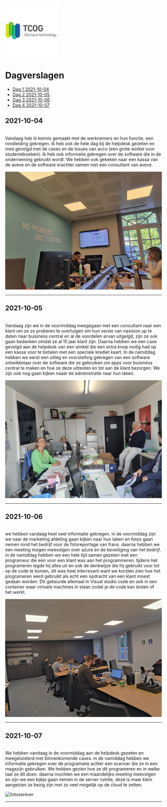 ![logoTCOG](images/TCOGlogo.jfif)

# Dagverslagen

* [Dag 1  2021-10-04](#2021-10-04)
* [Dag 2  2021-10-05](#2021-10-05)
* [Dag 3  2021-10-06](#2021-10-06)
* [Dag 4  2021-10-07](#2021-10-07)

## 2021-10-04

<br>
Vandaag heb ik kennis gemaakt met de werknemers en hun functie, een rondleiding gekregen. Ik heb ook de hele dag bij de helpdesk gezeten en mee gevolgd met de cases en de Issues van acco (een grote winkel voor studenteboeken). Ik heb ook informatie gekregen over de software die in de onderneming gebruikt wordt. We hebben ook gekeken naar een kassa van de aveve en de software erachter samen met een consultant van aveve.

![dagverslagfoto#1](images/helpdesk.jpg)

<hr>

## 2021-10-05

<br>
Vandaag zijn we in de voormiddag meegegaan met een consultant naar een klant om ze zo proberen te overtuigen om hun versie van navision up te daten naar buisiness central en al de voordelen ervan uitgelgd, zijn ze ook gaan bedanken omdat ze al 15 jaar klant zijn. Daarna hebben we een case gevolgd aan de helpdesk van een winkel die een extra knop nodig had op een kassa voor te betalen met een speciale krediet kaart. In de namiddag hebben we eerst een uitleg en voorstelling gekregen van een software ontwikkelaar over de software die ze gebruiken om apps voor buisiness central te maken en hoe ze deze uittesten en tot aan de klant bezorgen.
We zijn ook nog gaan kijken naaar de administratie naar hun taken.

![dagerslagfoto#2](images/bezoekklant.jpg)

<hr>

## 2021-10-06

<br>
we hebben vandaag heel veel informatie gekregen. in de voormiddag zijn we naar de marketing afdeling gaan kijken naar hun taken en fotos gaan nemen rond het bedrijf voor de fotoreportage van frans. daarna hebben we een meeting mogen meevolgen over azure en de beveiliging van het bedrijf. in de namiddag hebben we een hele tijd samen gezeten met een programeur die een voor een klant was aan het programmeren. tijdens het programeren legde hij alles uit en ook de denkwijze die hij gebruikt voor tot op de code te komen, dit was heel interresant want we konden zien hoe het programeren werd gebruikt als echt een opdracht van een klant moest gedaan worden. Dit gebeurde allemaal in Visual studio code en ook in een container waar virtuele machines in staan zodat je de code kan testen of het werkt.

![fotodag3](images/fotoDAG3.jpg)
<hr>

## 2021-10-07

<br>
We hebben vandaag in de voormiddag aan de helpdesk gezeten en meegeluisterd met binnenkomende cases. in de namiddag hebben we informatie gekregen over de programatie achter een scanner die ze in een magazijn gebruiken. We hebben gezien hoe ze dit programeren en in welke taal ze dit doen.
daarna mochten we een maandelijks meeting meevolgen en zijn we een kijkje gaan nemen in de server ruimte, deze is maar klein aangezien ze bezig zijn met zo veel mogelijk op de cloud te zetten.

![fotoserever](images/fotoserver.jpg)
<hr>